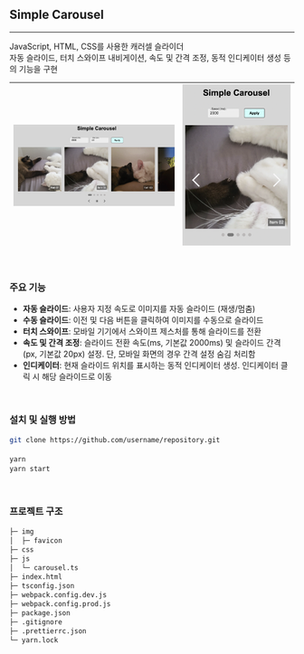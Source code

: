 
## Simple Carousel
---

JavaScript, HTML, CSS를 사용한 캐러셀 슬라이더</br>
자동 슬라이드, 터치 스와이프 내비게이션, 속도 및 간격 조정, 동적 인디케이터 생성 등의 기능을 구현

| ![Image 1](./readme/img_01.png) | ![Image 2](./readme/img_02.png) |
| :-----------------------------: | :-----------------------------: |

<br />

### 주요 기능

- **자동 슬라이드**: 사용자 지정 속도로 이미지를 자동 슬라이드 (재생/멈춤)
- **수동 슬라이드**: 이전 및 다음 버튼을 클릭하여 이미지를 수동으로 슬라이드
- **터치 스와이프**: 모바일 기기에서 스와이프 제스처를 통해 슬라이드를 전환
- **속도 및 간격 조정**: 슬라이드 전환 속도(ms, 기본값 2000ms) 및 슬라이드 간격(px, 기본값 20px) 설정. 단, 모바일 화면의 경우 간격 설정 숨김 처리함
- **인디케이터**: 현재 슬라이드 위치를 표시하는 동적 인디케이터 생성. 인디케이터 클릭 시 해당 슬라이드로 이동

<br />

### 설치 및 실행 방법

```bash
git clone https://github.com/username/repository.git

yarn
yarn start
```

<br />

### 프로젝트 구조


```
├─ img
│  ├─ favicon
├─ css
├─ js
│  └─ carousel.ts 
├─ index.html
├─ tsconfig.json
├─ webpack.config.dev.js
├─ webpack.config.prod.js
├─ package.json
├─ .gitignore
├─ .prettierrc.json
└─ yarn.lock

```